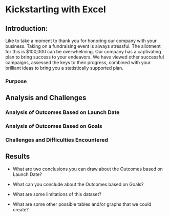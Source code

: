 # Kickstarting with Excel

## Introduction:

Like to take a moment to thank you for honoring our company with your business.  Taking on a fundraising event is always stressful.  The allotment for this is $100,000 can be overwhelming.  Our company has a captivating plan to bring success to your endeavors.  We have viewed other successful campaigns, assessed the keys to their progress, combined with your brilliant ideas to bring you a statistically supported plan.

### Purpose

## Analysis and Challenges

### Analysis of Outcomes Based on Launch Date

### Analysis of Outcomes Based on Goals

### Challenges and Difficulties Encountered

## Results

- What are two conclusions you can draw about the Outcomes based on Launch Date?

- What can you conclude about the Outcomes based on Goals?

- What are some limitations of this dataset?

- What are some other possible tables and/or graphs that we could create?
